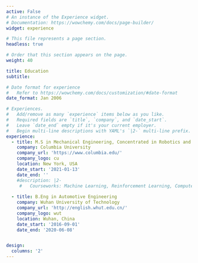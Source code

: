 ```yaml
---
active: False
# An instance of the Experience widget.
# Documentation: https://wowchemy.com/docs/page-builder/
widget: experience

# This file represents a page section.
headless: true

# Order that this section appears on the page.
weight: 40

title: Education
subtitle:

# Date format for experience
#   Refer to https://wowchemy.com/docs/customization/#date-format
date_format: Jan 2006

# Experiences.
#   Add/remove as many `experience` items below as you like.
#   Required fields are `title`, `company`, and `date_start`.
#   Leave `date_end` empty if it's your current employer.
#   Begin multi-line descriptions with YAML's `|2-` multi-line prefix.
experience:
  - title: M.S in Mechanical Engineering, Concentrated in Robotics and Control
    company: Columbia University
    company_url: 'https://www.columbia.edu/'
    company_logo: cu
    location: New York, USA
    date_start: '2021-01-13'
    date_end: ''
    #description: |2-
     #   Courseworks: Machine Learning, Reinforcement Learning, Computer Vision, Intro to Robotics
  
  - title: B.Eng in Automotive Engineering
    company: Wuhan University of Technology
    company_url: 'http://english.whut.edu.cn/'
    company_logo: wut
    location: Wuhan, China
    date_start: '2016-09-01'
    date_end: '2020-06-08'


design:
  columns: '2'
---
```

